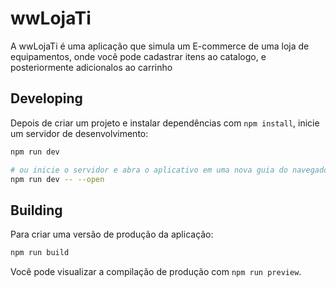 # wwLojaTi

A wwLojaTi é uma aplicação que simula um E-commerce de uma loja de equipamentos, onde você pode cadastrar itens ao catalogo, e posteriormente adicionalos ao carrinho

## Developing

Depois de criar um projeto e instalar dependências com `npm install`, inicie um servidor de desenvolvimento:

```bash
npm run dev

# ou inicie o servidor e abra o aplicativo em uma nova guia do navegador
npm run dev -- --open
```

## Building

Para criar uma versão de produção da aplicação:

```bash
npm run build
```

Você pode visualizar a compilação de produção com `npm run preview`.
